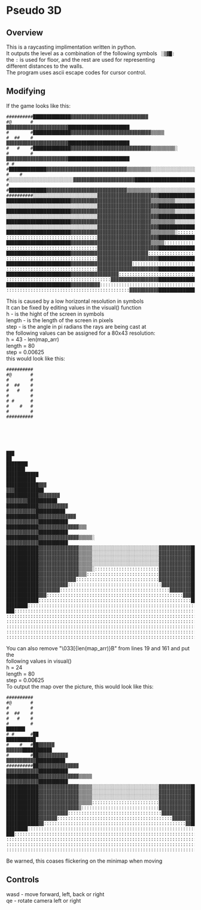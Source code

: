 # Pseudo 3D
## Overview
This is a raycasting implimentation written in python.  
It outputs the level as a combination of the following symbols `` ░▒▓█:``  
the ``:`` is used for floor, and the rest are used for representing  
different distances to the walls.  
The program uses ascii escape codes for cursor control.  
## Modifying
If the game looks like this:  
```
##########██████████████▓▓▓▓▓▓▓▓▓▓▓▓▓▓▓▓▓▓▓▓▓▓▓▓▓▓▓▓▓                             
#@       #                        ▓▓▓▓▓▓▓▓▓▓▓▓▓▓▓▓▓▓▓▓▓▓▓███████████████████████ 
#        #██████████████▓▓▓▓▓▓▓▓▓▓▓▓▓▓▓▓▓▓▓▓▓▓▓▓▓▓▓▓▓▓▒▒▒▒▒                       
#  ##    #                        ▓▓▓▓▓▓▓▓▓▓▓▓▓▓▓▓▓▓▓▓▓▓▓███████████████████████  
#   #    #██████████████▓▓▓▓▓▓▓▓▓▓▓▓▓▓▓▓▓▓▓▓▓▓▓▓▓▓▓▓▓▓▒▒▒▒▒▒▒▒▒░                  
#        #                        ▓▓▓▓▓▓▓▓▓▓▓▓▓▓▓▓▓▓▓▓▓▓▓███████████████████████  
# #      #██████████████▓▓▓▓▓▓▓▓▓▓▓▓▓▓▓▓▓▓▓▓▓▓▓▓▓▓▓▓▓▓▒▒▒▒▒▒▒▒▒░░░░░░░░░░░░░░░░░  
#    #   #░░░░░░░░░░░░░░░░░░░░░░░░▓▓▓▓▓▓▓▓▓▓▓▓▓▓▓▓▓▓▓▓▓▓▓███████████████████████  
#        #██████████████▓▓▓▓▓▓▓▓▓▓▓▓▓▓▓▓▓▓▓▓▓▓▓▓▓▓▓▓▓▓▒▒▒▒▒▒▒▒▒░░░░░░░░░░░░░░░░░  
##########░░░░░░░░░░░░░░░░░░░░░░░░▓▓▓▓▓▓▓▓▓▓▓▓▓▓▓▓▓▓▓▓▓▓▓███████████████████████  
████████████████████████▓▓▓▓▓▓▓▓▓▓▓▓▓▓▓▓▓▓▓▓▓▓▓▓▓▓▓▓▓▓▒▒▒▒▒▒▒▒▒░░░░░░░░░░░░░░░░░  
░░░░░░░░░░░░░░░░░░░░░░░░░░░░░░░░░░▓▓▓▓▓▓▓▓▓▓▓▓▓▓▓▓▓▓▓▓▓▓▓███████████████████████  
████████████████████████▓▓▓▓▓▓▓▓▓▓▓▓▓▓▓▓▓▓▓▓▓▓▓▓▓▓▓▓▓▓▒▒▒▒▒▒▒▒▒░░░░░░░░░░░░░░░░░  
░░░░░░░░░░░░░░░░░░░░░░░░░░░░░░░░░░▓▓▓▓▓▓▓▓▓▓▓▓▓▓▓▓▓▓▓▓▓▓▓███████████████████████  
████████████████████████▓▓▓▓▓▓▓▓▓▓▓▓▓▓▓▓▓▓▓▓▓▓▓▓▓▓▓▓▓▓▒▒▒▒▒▒▒▒▒░░░░░░░░░░░░░░░░░  
░░░░░░░░░░░░░░░░░░░░░░░░░░░░░░░░░░▓▓▓▓▓▓▓▓▓▓▓▓▓▓▓▓▓▓▓▓▓▓▓███████████████████████  
████████████████████████▓▓▓▓▓▓▓▓▓▓▓▓▓▓▓▓▓▓▓▓▓▓▓▓▓▓▓▓▓▓▒▒▒▒▒▒▒▒▒░::::::::::::::::  
::::::::::::::::::::::::::::::::::▓▓▓▓▓▓▓▓▓▓▓▓▓▓▓▓▓▓▓▓▓▓▓███████████████████████  
████████████████████████▓▓▓▓▓▓▓▓▓▓▓▓▓▓▓▓▓▓▓▓▓▓▓▓▓▓▓▓▓▓▒▒▒▒▒:::::::::::::::::::::  
::::::::::::::::::::::::::::::::::▓▓▓▓▓▓▓▓▓▓▓▓▓▓▓▓▓▓▓▓▓▓▓███████████████████████  
████████████████████████▓▓▓▓▓▓▓▓▓▓▓▓▓▓▓▓▓▓▓▓▓▓▓▓▓▓▓▓▓:::::::::::::::::::::::::::  
::::::::::::::::::::::::::::::::::▓▓▓▓▓▓▓▓▓▓▓▓▓▓▓▓▓▓▓▓▓▓▓███████████████████████  
████████████████████████▓▓▓▓▓▓▓▓▓▓▓▓▓▓▓▓▓▓▓▓▓▓▓:::::::::::::::::::::::::::::::::  
::::::::::::::::::::::::::::::::::▓▓▓▓▓▓▓▓▓▓▓▓▓▓▓▓▓▓▓▓▓▓▓███████████████████████  
████████████████████████▓▓▓▓▓▓▓▓▓▓▓▓▓▓▓▓▓▓::::::::::::::::::::::::::::::::::::::  
:::::::::::::::::::::::::::::::::::::::▓▓▓▓▓▓▓▓▓▓▓▓▓▓▓▓▓▓███████████████████████  
████████████████████████▓▓▓▓▓▓▓▓▓▓▓:::::::::::::::::::::::::::::::::::::::::::::  
::::::::::::::::::::::::::::::::::::::::::::::▓▓▓▓▓▓▓▓▓▓▓███████████████████████  
```
This is caused by a low horizontal resolution in symbols  
It can be fixed by editing values in the visual() function  
h - is the hight of the screen in symbols  
length - is the length of the screen in pixels  
step - is the angle in pi radians the rays are being cast at  
the following values can be assigned for a 80x43 resolution:  
h = 43 - len(map\_arr)  
length = 80  
step = 0.00625  
this would look like this:  
```
##########  
#@       #  
#        #  
#  ##    #  
#   #    #  
#        #  
# #      #  
#    #   #  
#        #  
##########  
  
  
  
  
  
  
███                                                                           ██  
████████                                                                 ███████  
████████████                                                         ███████████  
████████████▓▓▓                                                   ▓▓▓███████████  
████████████▓▓▓▓▓▓▓▓                                         ▓▓▓▓▓▓▓▓███████████  
████████████▓▓▓▓▓▓▓▓▓▓▓                                   ▓▓▓▓▓▓▓▓▓▓▓███████████  
████████████▓▓▓▓▓▓▓▓▓▓▓▓▓▓                               ▓▓▓▓▓▓▓▓▓▓▓▓███████████  
████████████▓▓▓▓▓▓▓▓▓▓▓▓▓▓▓▒▒▒                           ▓▓▓▓▓▓▓▓▓▓▓▓███████████  
████████████▓▓▓▓▓▓▓▓▓▓▓▓▓▓▓▒▒▒▒▒░                        ▓▓▓▓▓▓▓▓▓▓▓▓███████████  
████████████▓▓▓▓▓▓▓▓▓▓▓▓▓▓▓▒▒▒▒▒░░░░░░░░░░░░░░░░░░░░░░░░░▓▓▓▓▓▓▓▓▓▓▓▓███████████  
████████████▓▓▓▓▓▓▓▓▓▓▓▓▓▓▓▒▒▒▒▒░░░░░░░░░░░░░░░░░░░░░░░░░▓▓▓▓▓▓▓▓▓▓▓▓███████████  
████████████▓▓▓▓▓▓▓▓▓▓▓▓▓▓▓▒▒▒▒▒░░░░░░░░░░░░░░░░░░░░░░░░░▓▓▓▓▓▓▓▓▓▓▓▓███████████  
████████████▓▓▓▓▓▓▓▓▓▓▓▓▓▓▓▒▒▒▒▒░░░░░░░░░░░░░░░░░░░░░░░░░▓▓▓▓▓▓▓▓▓▓▓▓███████████  
████████████▓▓▓▓▓▓▓▓▓▓▓▓▓▓▓▒▒▒▒▒░::::::::::::::::::::::::▓▓▓▓▓▓▓▓▓▓▓▓███████████  
████████████▓▓▓▓▓▓▓▓▓▓▓▓▓▓▓▒▒▒:::::::::::::::::::::::::::▓▓▓▓▓▓▓▓▓▓▓▓███████████  
████████████▓▓▓▓▓▓▓▓▓▓▓▓▓▓:::::::::::::::::::::::::::::::▓▓▓▓▓▓▓▓▓▓▓▓███████████  
████████████▓▓▓▓▓▓▓▓▓▓▓:::::::::::::::::::::::::::::::::::▓▓▓▓▓▓▓▓▓▓▓███████████  
████████████▓▓▓▓▓▓▓▓:::::::::::::::::::::::::::::::::::::::::▓▓▓▓▓▓▓▓███████████  
████████████▓▓▓:::::::::::::::::::::::::::::::::::::::::::::::::::▓▓▓███████████  
████████████:::::::::::::::::::::::::::::::::::::::::::::::::::::::::███████████  
████████:::::::::::::::::::::::::::::::::::::::::::::::::::::::::::::::::███████  
███:::::::::::::::::::::::::::::::::::::::::::::::::::::::::::::::::::::::::::██  
::::::::::::::::::::::::::::::::::::::::::::::::::::::::::::::::::::::::::::::::  
::::::::::::::::::::::::::::::::::::::::::::::::::::::::::::::::::::::::::::::::  
::::::::::::::::::::::::::::::::::::::::::::::::::::::::::::::::::::::::::::::::  
::::::::::::::::::::::::::::::::::::::::::::::::::::::::::::::::::::::::::::::::  
::::::::::::::::::::::::::::::::::::::::::::::::::::::::::::::::::::::::::::::::  
```
You can also remove "\\033[{len(map\_arr)}B" from lines 19 and 161 and put the  
following values in visual()  
h = 24  
length = 80  
step = 0.00625  
To output the map over the picture, this would look like this:  
```
##########                                                                       
#@       #                                                                        
#        #                                                                       
#  ##    #                                                                        
#   #    #                                                                        
#        #                                                               ███████  
# #      #██                                                         ███████████  
#    #   #██▓▓▓▓▓▓                                             ▓▓▓▓▓▓███████████  
#        #██▓▓▓▓▓▓▓▓▓▓▓                                   ▓▓▓▓▓▓▓▓▓▓▓███████████  
##########██▓▓▓▓▓▓▓▓▓▓▓▓▓▓▓                              ▓▓▓▓▓▓▓▓▓▓▓▓███████████  
████████████▓▓▓▓▓▓▓▓▓▓▓▓▓▓▓▒▒▒▒▒                         ▓▓▓▓▓▓▓▓▓▓▓▓███████████  
████████████▓▓▓▓▓▓▓▓▓▓▓▓▓▓▓▒▒▒▒▒░░░░░░░░░░░░░░░░░░░░░░░░░▓▓▓▓▓▓▓▓▓▓▓▓███████████  
████████████▓▓▓▓▓▓▓▓▓▓▓▓▓▓▓▒▒▒▒▒░░░░░░░░░░░░░░░░░░░░░░░░░▓▓▓▓▓▓▓▓▓▓▓▓███████████  
████████████▓▓▓▓▓▓▓▓▓▓▓▓▓▓▓▒▒▒▒▒░░░░░░░░░░░░░░░░░░░░░░░░░▓▓▓▓▓▓▓▓▓▓▓▓███████████  
████████████▓▓▓▓▓▓▓▓▓▓▓▓▓▓▓▒▒▒▒▒:::::::::::::::::::::::::▓▓▓▓▓▓▓▓▓▓▓▓███████████  
████████████▓▓▓▓▓▓▓▓▓▓▓▓▓▓▓▒:::::::::::::::::::::::::::::▓▓▓▓▓▓▓▓▓▓▓▓███████████  
████████████▓▓▓▓▓▓▓▓▓▓▓:::::::::::::::::::::::::::::::::::▓▓▓▓▓▓▓▓▓▓▓███████████  
████████████▓▓▓▓▓▓▓:::::::::::::::::::::::::::::::::::::::::::▓▓▓▓▓▓▓███████████  
████████████▓▓:::::::::::::::::::::::::::::::::::::::::::::::::::::▓▓███████████  
████████:::::::::::::::::::::::::::::::::::::::::::::::::::::::::::::::::███████  
███:::::::::::::::::::::::::::::::::::::::::::::::::::::::::::::::::::::::::::██  
::::::::::::::::::::::::::::::::::::::::::::::::::::::::::::::::::::::::::::::::  
::::::::::::::::::::::::::::::::::::::::::::::::::::::::::::::::::::::::::::::::  
::::::::::::::::::::::::::::::::::::::::::::::::::::::::::::::::::::::::::::::::  
```
Be warned, this coases flickering on the minimap when moving  
## Controls
wasd - move forward, left, back or right  
qe - rotate camera left or right  
